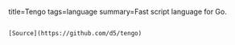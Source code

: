 title=Tengo
tags=language
summary=Fast script language for Go.
~~~~~~

[Source](https://github.com/d5/tengo)

